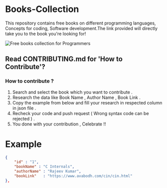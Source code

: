 # Books-Collection

This repository contains free books on different programming languages, Concepts for coding, Software development.The link provided will directly take you to the book you're looking for!

![Free books collection for Programmers](https://user-images.githubusercontent.com/110158865/192154523-abb62827-893d-4577-a6a5-7508b25f8082.png)

## Read CONTRIBUTING.md for 'How to Contribute'?

### How to contribute ?

1. Search and select the book which you want to contribute .
2. Research the data like Book Name , Author Name , Book Link .
3. Copy the example from below and fill your research in respected column in json file .
4. Recheck your code and push request ( Wrong syntax code can be rejected ) .
5. You done with your contribution , Celebrate !!

# Example

```json
{
    "id" : "1",
    "bookName" : "C Internals",
    "authorName" : "Rajeev Kumar",
    "bookLink"   : "https://www.avabodh.com/cin/cin.html"
},
```
